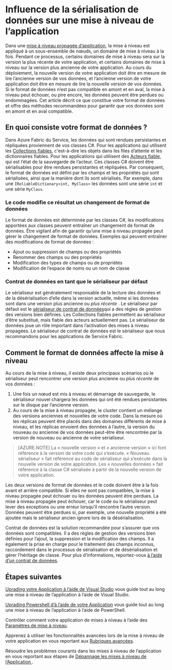<properties
   pageTitle="Mise à niveau de l’application : sérialisation de données | Microsoft Azure"
   description="Meilleures pratiques pour la sérialisation de données et comment il affecte propagées de l’application."
   services="service-fabric"
   documentationCenter=".net"
   authors="vturecek"
   manager="timlt"
   editor=""/>

<tags
   ms.service="service-fabric"
   ms.devlang="dotnet"
   ms.topic="article"
   ms.tgt_pltfrm="NA"
   ms.workload="NA"
   ms.date="10/19/2016"
   ms.author="vturecek"/>


# <a name="how-data-serialization-affects-an-application-upgrade"></a>Influence de la sérialisation de données sur une mise à niveau de l’application

Dans une [mise à niveau propagée d’application](service-fabric-application-upgrade.md), la mise à niveau est appliqué à un sous-ensemble de nœuds, un domaine de mise à niveau à la fois. Pendant ce processus, certains domaines de mise à niveau sera sur la version la plus récente de votre application, et certains domaines de mise à niveau sur la version plus ancienne de votre application. Au cours du déploiement, la nouvelle version de votre application doit être en mesure de lire l’ancienne version de vos données, et l’ancienne version de votre application doit être en mesure de lire la nouvelle version de vos données. Si le format de données n’est pas compatible en amont et en aval, la mise à niveau peut échouer, ou pire encore, les données peuvent être perdues ou endommagées. Cet article décrit ce que constitue votre format de données et offre des méthodes recommandées pour garantir que vos données sont en amont et en aval compatible.


## <a name="what-makes-up-your-data-format"></a>En quoi consiste votre format de données ?

Dans Azure Fabric du Service, les données qui sont rendues persistantes et répliquées proviennent de vos classes C#. Pour les applications qui utilisent les [Collections fiables](service-fabric-reliable-services-reliable-collections.md), c'est-à-dire les objets dans les files d’attente et les dictionnaires fiables. Pour les applications qui utilisent des [Acteurs fiable](service-fabric-reliable-actors-introduction.md), qui est l’état de la sauvegarde de l’acteur. Ces classes C# doivent être sérialisables pour être rendues persistantes et répliquées. Par conséquent, le format de données est défini par les champs et les propriétés qui sont sérialisées, ainsi que la manière dont ils sont sérialisés. Par exemple, dans une `IReliableDictionary<int, MyClass>` les données sont une série `int` et une série `MyClass`.

### <a name="code-changes-that-result-in-a-data-format-change"></a>Le code modifie ce résultat un changement de format de données

Le format de données est déterminée par les classes C#, les modifications apportées aux classes peuvent entraîner un changement de format de données. Être vigilant afin de garantir qu’une mise à niveau propagée peut gérer le changement de format de données. Exemples qui peuvent entraîner des modifications de format de données :

- Ajout ou suppression de champs ou des propriétés
- Renommer des champs ou des propriétés
- Modification des types de champs ou de propriétés
- Modification de l’espace de noms ou un nom de classe

### <a name="data-contract-as-the-default-serializer"></a>Contrat de données en tant que le sérialiseur par défaut

Le sérialiseur est généralement responsable de la lecture des données et de la désérialisation d’elle dans la version actuelle, même si les données sont dans une version plus ancienne ou *plus récente* . Le sérialiseur par défaut est le [sérialiseur de contrat de données](https://msdn.microsoft.com/library/ms733127.aspx)qui a des règles de gestion des versions bien définies. Les Collections fiables permettent au sérialiseur d’être substitué, mais fiable des acteurs actuellement pas. Le sérialiseur de données joue un rôle important dans l’activation des mises à niveau propagées. Le sérialiseur de contrat de données est le sérialiseur que nous recommandons pour les applications de Service Fabric.


## <a name="how-the-data-format-affects-a-rolling-upgrade"></a>Comment le format de données affecte la mise à niveau

Au cours de la mise à niveau, il existe deux principaux scénarios où le sérialiseur peut rencontrer une version plus ancienne ou *plus récente* de vos données :

1. Une fois un nœud est mis à niveau et démarrage de sauvegarde, le sérialiseur nouvel chargera les données qui ont été rendues persistantes sur le disque par l’ancienne version.
2. Au cours de la mise à niveau propagée, le cluster contient un mélange des versions anciennes et nouvelles de votre code. Dans la mesure où les réplicas peuvent être placés dans des domaines différents de mise à niveau, et les réplicas envoient des données à l’autre, la version du nouveau ou ancienne de vos données peut-être être rencontrée par la version de nouveau ou ancienne de votre sérialiseur.

> [AZURE.NOTE] La « nouvelle version » et « ancienne version » ici font référence à la version de votre code qui s’exécute. « Nouveau sérialiseur » fait référence au code de sérialiseur qui s’exécute dans la nouvelle version de votre application. Les « nouvelles données » fait référence à la classe C# sérialisée à partir de la nouvelle version de votre application.

Les deux versions de format de données et le code doivent être à la fois avant et arrière compatible. Si elles ne sont pas compatibles, la mise à niveau propagée peut échouer ou les données peuvent être perdues. La mise à niveau propagée peut échouer, car le code ou le sérialiseur peut lever des exceptions ou une erreur lorsqu’il rencontre l’autre version. Données peuvent être perdues si, par exemple, une nouvelle propriété a été ajoutée mais le sérialiseur ancien ignore lors de la désérialisation.

Contrat de données est la solution recommandée pour s’assurer que vos données sont compatibles. Il a des règles de gestion des versions bien définies pour l’ajout, la suppression et la modification des champs. Il a également la prise en charge pour le traitement des champs inconnus, raccordement dans le processus de sérialisation et de désérialisation et gérer l’héritage de classe. Pour plus d’informations, reportez-vous [à l’aide d’un contrat de données](https://msdn.microsoft.com/library/ms733127.aspx).


## <a name="next-steps"></a>Étapes suivantes

[Uprading votre Application à l’aide de Visual Studio](service-fabric-application-upgrade-tutorial.md) vous guide tout au long une mise à niveau de l’application à l’aide de Visual Studio.

[Uprading Powershell d’à l’aide de votre Application](service-fabric-application-upgrade-tutorial-powershell.md) vous guide tout au long une mise à niveau de l’application à l’aide de PowerShell.

Contrôler comment votre application de mises à niveau à l’aide des [Paramètres de mise à niveau](service-fabric-application-upgrade-parameters.md).

Apprenez à utiliser les fonctionnalités avancées lors de la mise à niveau de votre application en vous reportant aux [Rubriques avancées](service-fabric-application-upgrade-advanced.md).

Résoudre les problèmes courants dans les mises à niveau de l’application en vous reportant aux étapes de [Dépannage les mises à niveau de l’Application ](service-fabric-application-upgrade-troubleshooting.md).
